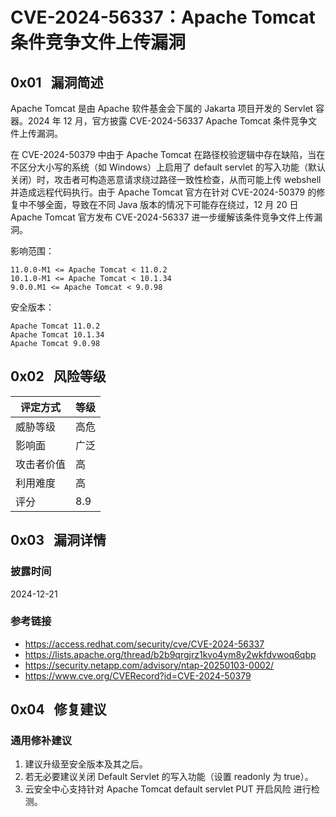 # CVE-2024-56337：Apache Tomcat 条件竞争文件上传漏洞

## 0x01   漏洞简述

Apache Tomcat 是由 Apache 软件基金会下属的 Jakarta 项目开发的 Servlet 容器。2024 年 12 月，官方披露 CVE-2024-56337 Apache Tomcat 条件竞争文件上传漏洞。

在 CVE-2024-50379 中由于 Apache Tomcat 在路径校验逻辑中存在缺陷，当在不区分大小写的系统（如 Windows）上启用了 default servlet 的写入功能（默认关闭）时，攻击者可构造恶意请求绕过路径一致性检查，从而可能上传 webshell 并造成远程代码执行。由于 Apache Tomcat 官方在针对 CVE-2024-50379 的修复中不够全面，导致在不同 Java 版本的情况下可能存在绕过，12 月 20 日 Apache Tomcat 官方发布 CVE-2024-56337 进一步缓解该条件竞争文件上传漏洞。

影响范围：

```
11.0.0-M1 <= Apache Tomcat < 11.0.2
10.1.0-M1 <= Apache Tomcat < 10.1.34
9.0.0.M1 <= Apache Tomcat < 9.0.98
```

安全版本：

```
Apache Tomcat 11.0.2
Apache Tomcat 10.1.34
Apache Tomcat 9.0.98
```

## 0x02   风险等级

| 评定方式  | 等级  |
| ----- | --- |
| 威胁等级  | 高危  |
| 影响面   | 广泛  |
| 攻击者价值 | 高   |
| 利用难度  | 高   |
| 评分    | 8.9 |

## 0x03   漏洞详情

### 披露时间

2024-12-21

### 参考链接

- https://access.redhat.com/security/cve/CVE-2024-56337
- https://lists.apache.org/thread/b2b9qrgjrz1kvo4ym8y2wkfdvwoq6qbp
- https://security.netapp.com/advisory/ntap-20250103-0002/
- https://www.cve.org/CVERecord?id=CVE-2024-50379

## 0x04   修复建议

### 通用修补建议

1. 建议升级至安全版本及其之后。
2. 若无必要建议关闭 Default Servlet 的写入功能（设置 readonly 为 true）。
3. 云安全中心支持针对 Apache Tomcat default servlet PUT 开启风险 进行检测。
